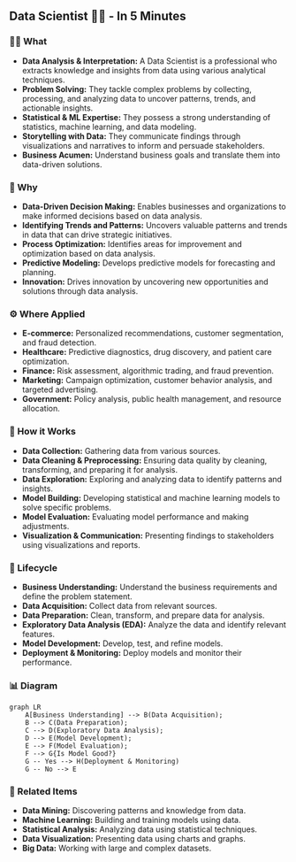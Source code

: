 
## Data Scientist 🧑‍💻 - In 5 Minutes

### 🧑‍💻 What
*   **Data Analysis & Interpretation:** A Data Scientist is a professional who extracts knowledge and insights from data using various analytical techniques.
*   **Problem Solving:** They tackle complex problems by collecting, processing, and analyzing data to uncover patterns, trends, and actionable insights.
*   **Statistical & ML Expertise:** They possess a strong understanding of statistics, machine learning, and data modeling.
*   **Storytelling with Data:** They communicate findings through visualizations and narratives to inform and persuade stakeholders.
*   **Business Acumen:** Understand business goals and translate them into data-driven solutions.

### 🎯 Why
*   **Data-Driven Decision Making:** Enables businesses and organizations to make informed decisions based on data analysis.
*   **Identifying Trends and Patterns:** Uncovers valuable patterns and trends in data that can drive strategic initiatives.
*   **Process Optimization:** Identifies areas for improvement and optimization based on data analysis.
*   **Predictive Modeling:** Develops predictive models for forecasting and planning.
*   **Innovation:** Drives innovation by uncovering new opportunities and solutions through data analysis.

### ⚙️ Where Applied
*   **E-commerce:** Personalized recommendations, customer segmentation, and fraud detection.
*   **Healthcare:** Predictive diagnostics, drug discovery, and patient care optimization.
*   **Finance:** Risk assessment, algorithmic trading, and fraud prevention.
*   **Marketing:** Campaign optimization, customer behavior analysis, and targeted advertising.
*   **Government:** Policy analysis, public health management, and resource allocation.

### 🧠 How it Works
*   **Data Collection:** Gathering data from various sources.
*   **Data Cleaning & Preprocessing:** Ensuring data quality by cleaning, transforming, and preparing it for analysis.
*   **Data Exploration:** Exploring and analyzing data to identify patterns and insights.
*   **Model Building:** Developing statistical and machine learning models to solve specific problems.
*   **Model Evaluation:** Evaluating model performance and making adjustments.
*  **Visualization & Communication:** Presenting findings to stakeholders using visualizations and reports.

### 🔄 Lifecycle
*   **Business Understanding:** Understand the business requirements and define the problem statement.
*  **Data Acquisition:** Collect data from relevant sources.
*  **Data Preparation:** Clean, transform, and prepare data for analysis.
*   **Exploratory Data Analysis (EDA):** Analyze the data and identify relevant features.
*  **Model Development:** Develop, test, and refine models.
*   **Deployment & Monitoring:** Deploy models and monitor their performance.

### 📊 Diagram
```mermaid
graph LR
    A[Business Understanding] --> B(Data Acquisition);
    B --> C(Data Preparation);
    C --> D(Exploratory Data Analysis);
    D --> E(Model Development);
    E --> F(Model Evaluation);
	F --> G{Is Model Good?}
	G -- Yes --> H(Deployment & Monitoring)
	G -- No --> E
```

### 🔗 Related Items
*   **Data Mining:** Discovering patterns and knowledge from data.
*   **Machine Learning:** Building and training models using data.
*   **Statistical Analysis:** Analyzing data using statistical techniques.
*   **Data Visualization:** Presenting data using charts and graphs.
*   **Big Data:** Working with large and complex datasets.
